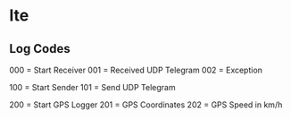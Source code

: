 # lte

## Log Codes

000 = Start Receiver
001 = Received UDP Telegram
002 = Exception

100 = Start Sender
101 = Send UDP Telegram

200 = Start GPS Logger
201 = GPS Coordinates
202 = GPS Speed in km/h
